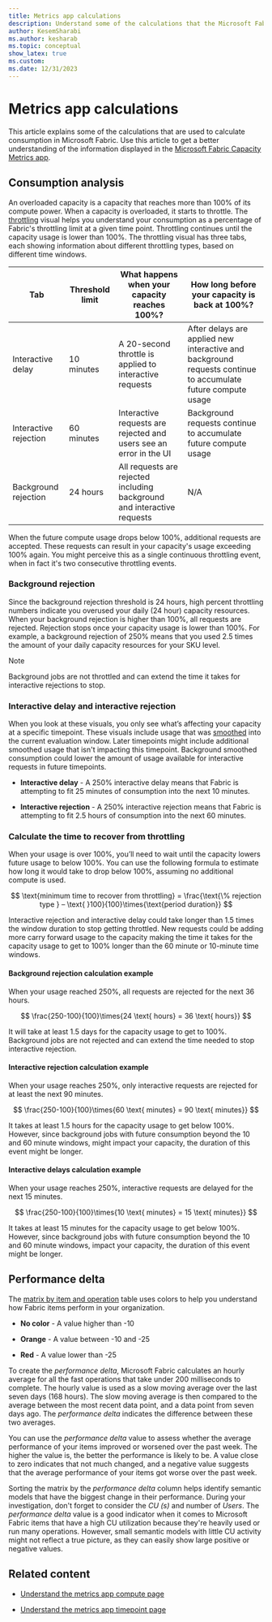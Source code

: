 ```yaml
---
title: Metrics app calculations
description: Understand some of the calculations that the Microsoft Fabric Capacity Metrics app uses to calculate consumption.
author: KesemSharabi
ms.author: kesharab
ms.topic: conceptual
show_latex: true
ms.custom:
ms.date: 12/31/2023
---
```


# Metrics app calculations

This article explains some of the calculations that are used to calculate consumption in Microsoft Fabric. Use this article to get a better understanding of the information displayed in the [Microsoft Fabric Capacity Metrics app](metrics-app.md).

## Consumption analysis

An overloaded capacity is a capacity that reaches more than 100% of its compute power. When a capacity is overloaded, it starts to throttle. The [throttling](metrics-app-compute-page.md#throttling) visual helps you understand your consumption as a percentage of Fabric's throttling limit at a given time point. Throttling continues until the capacity usage is lower than 100%. The throttling visual has three tabs, each showing information about different throttling types, based on different time windows.

| Tab                   | Threshold limit | What happens when your capacity reaches 100%?                                         |How long before your capacity is back at 100%? |
|-----------------------|-----------------|-------------------------------------------------------------------------|---|
| Interactive delay     | 10 minutes      | A 20-second throttle is applied to interactive requests                 | After delays are applied new interactive and background requests continue to accumulate future compute usage |
| Interactive rejection | 60 minutes      | Interactive requests are rejected and users see an error in the UI      | Background requests continue to accumulate future compute usage |
| Background rejection  | 24 hours        | All requests are rejected including background and interactive requests | N/A   |

When the future compute usage drops below 100%, additional requests are accepted. These requests can result in your capacity's usage exceeding 100% again. You might perceive this as a single continuous throttling event, when in fact it's two consecutive throttling events.

### Background rejection

Since the background rejection threshold is 24 hours, high percent throttling numbers indicate you overused your daily (24 hour) capacity resources. When your background rejection is higher than 100%, all requests are rejected. Rejection stops once your capacity usage is lower than 100%. For example, a background rejection of 250% means that you used 2.5 times the amount of your daily capacity resources for your SKU level.

>[!NOTE]
>Background jobs are not throttled and can extend the time it takes for interactive rejections to stop.

### Interactive delay and interactive rejection

When you look at these visuals, you only see what’s affecting your capacity at a specific timepoint. These visuals include usage that was [smoothed](throttling.md#balance-between-performance-and-reliability) into the current evaluation window. Later timepoints might include additional smoothed usage that isn't impacting this timepoint. Background smoothed consumption could lower the amount of usage available for interactive requests in future timepoints.

* **Interactive delay** - A 250% interactive delay means that Fabric is attempting to fit 25 minutes of consumption into the next 10 minutes.

* **Interactive rejection** - A 250% interactive rejection means that Fabric is attempting to fit 2.5 hours of consumption into the next 60 minutes.

### Calculate the time to recover from throttling

When your usage is over 100%, you’ll need to wait until the capacity lowers future usage to below 100%. You can use the following formula to estimate how long it would take to drop below 100%, assuming no additional compute is used.

$$
\text{minimum time to recover from throttling} = \frac{\text{\% rejection type } – \text{ }100}{100}\times{\text{period duration}}
$$

Interactive rejection and interactive delay could take longer than 1.5 times the window duration to stop getting throttled. New requests could be adding more carry forward usage to the capacity making the time it takes for the capacity usage to get to 100% longer than the 60 minute or 10-minute time windows.

#### Background rejection calculation example

When your usage reached 250%, all requests are rejected for the next 36 hours.

$$
\frac{250-100}{100}\times{24 \text{ hours} = 36 \text{ hours}}
$$

It will take at least 1.5 days for the capacity usage to get to 100%. Background jobs are not rejected and can extend the time needed to stop interactive rejection.

#### Interactive rejection calculation example

When your usage reaches 250%, only interactive requests are rejected for at least the next 90 minutes.

$$
\frac{250-100}{100}\times{60 \text{ minutes} = 90 \text{ minutes}}
$$

It takes at least 1.5 hours for the capacity usage to get below 100%. However, since background jobs with future consumption beyond the 10 and 60 minute windows, might impact your capacity, the duration of this event might be longer.

#### Interactive delays calculation example

When your usage reaches 250%, interactive requests are delayed for the next 15 minutes.

$$
\frac{250-100}{100}\times{10 \text{ minutes} = 15 \text{ minutes}}
$$

It takes at least 15 minutes for the capacity usage to get below 100%. However, since background jobs with future consumption beyond the 10 and 60 minute windows, impact your capacity, the duration of this event might be longer.

## Performance delta

The [matrix by item and operation](metrics-app-compute-page.md#matrix-by-item-and-operation) table uses colors to help you understand how Fabric items perform in your organization.

* **No color** - A value higher than -10

* **Orange** - A value between -10 and -25

* **Red** - A value lower than -25

To create the *performance delta*, Microsoft Fabric calculates an hourly average for all the fast operations that take under 200 milliseconds to complete. The hourly value is used as a slow moving average over the last seven days (168 hours). The slow moving average is then compared to the average between the most recent data point, and a data point from seven days ago. The *performance delta* indicates the difference between these two averages.

You can use the *performance delta* value to assess whether the average performance of your items improved or worsened over the past week. The higher the value is, the better the performance is likely to be. A value close to zero indicates that not much changed, and a negative value suggests that the average performance of your items got worse over the past week.

Sorting the matrix by the *performance delta* column helps identify semantic models that have the biggest change in their performance. During your investigation, don't forget to consider the *CU (s)* and number of *Users*. The *performance delta* value is a good indicator when it comes to Microsoft Fabric items that have a high CU utilization because they're heavily used or run many operations. However, small semantic models with little CU activity might not reflect a true picture, as they can easily show large positive or negative values.

## Related content

* [Understand the metrics app compute page](metrics-app-compute-page.md)

* [Understand the metrics app timepoint page](metrics-app-timepoint-page.md)
